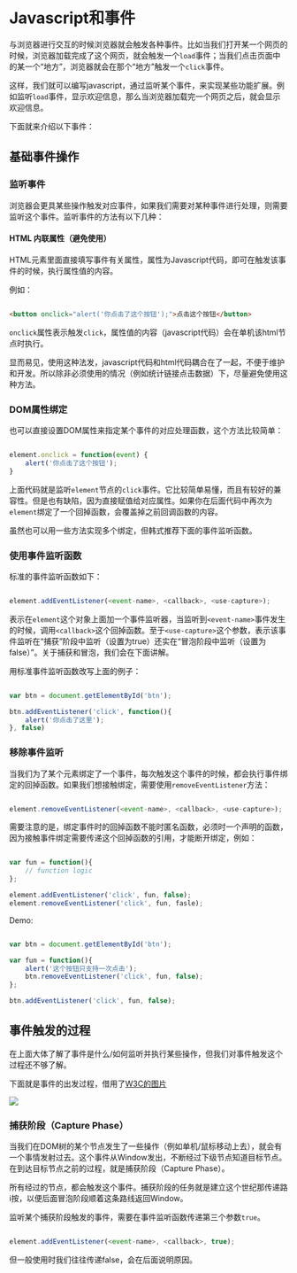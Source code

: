 Javascript和事件
===============

与浏览器进行交互的时候浏览器就会触发各种事件。比如当我们打开某一个网页的时候，浏览器加载完成了这个网页，就会触发一个`load`事件；当我们点击页面中的某一个“地方”，浏览器就会在那个“地方”触发一个`click`事件。

这样，我们就可以编写javascript，通过监听某个事件，来实现某些功能扩展。例如监听`load`事件，显示欢迎信息，那么当浏览器加载完一个网页之后，就会显示欢迎信息。

下面就来介绍以下事件：

## 基础事件操作

### 监听事件

浏览器会更具某些操作触发对应事件，如果我们需要对某种事件进行处理，则需要监听这个事件。监听事件的方法有以下几种：

#### HTML 内联属性（避免使用）

HTML元素里面直接填写事件有关属性，属性为Javascript代码，即可在触发该事件的时候，执行属性值的内容。

例如：

```html

<button onclick="alert('你点击了这个按钮');">点击这个按钮</button>

```

`onclick`属性表示触发`click`，属性值的内容（javascript代码）会在单机该html节点时执行。

显而易见，使用这种法发，javascript代码和html代码耦合在了一起，不便于维护和开发。所以除非必须使用的情况（例如统计链接点击数据）下，尽量避免使用这种方法。

### DOM属性绑定

也可以直接设置DOM属性来指定某个事件的对应处理函数，这个方法比较简单：

```javascript

element.onclick = function(event) {
	alert('你点击了这个按钮');
}

```

上面代码就是监听`element`节点的`click`事件。它比较简单易懂，而且有较好的兼容性。但是也有缺陷，因为直接赋值给对应属性。如果你在后面代码中再次为`element`绑定了一个回掉函数，会覆盖掉之前回调函数的内容。

虽然也可以用一些方法实现多个绑定，但韩式推荐下面的事件监听函数。

### 使用事件监听函数

标准的事件监听函数如下：

```javascript

element.addEventListener(<event-name>, <callback>, <use-capture>);

```

表示在`element`这个对象上面加一个事件监听器，当监听到`<event-name>`事件发生的时候，调用`<callback>`这个回掉函数。至于`<use-capture>`这个参数，表示该事件监听在“捕获”阶段中监听（设置为true）还实在“冒泡阶段中监听（设置为false）”。关于捕获和冒泡，我们会在下面讲解。

用标准事件监听函数改写上面的例子：

```javascript

var btn = document.getElementById('btn');

btn.addEventListener('click', function(){
	alert('你点击了这里');
}, false)

```

### 移除事件监听

当我们为了某个元素绑定了一个事件，每次触发这个事件的时候，都会执行事件绑定的回掉函数。如果我们想接触绑定，需要使用`removeEventListener`方法：

```javascript

element.removeEventListener(<event-name>, <callback>, <use-capture>);

```

需要注意的是，绑定事件时的回掉函数不能时匿名函数，必须时一个声明的函数，因为接触事件绑定需要传递这个回掉函数的引用，才能断开绑定，例如：

```javascript

var fun = function(){
	// function logic	
};

element.addEventListener('click', fun, false);
element.removeEventListener('click', fun, fasle);

```

Demo:

```javascript

var btn = document.getElementById('btn');

var fun = function(){
    alert('这个按钮只支持一次点击');
    btn.removeEventListener('click', fun, false);
};

btn.addEventListener('click', fun, false);

```

## 事件触发的过程

在上面大体了解了事件是什么/如何监听并执行某些操作，但我们对事件触发这个过程还不够了解。

下面就是事件的出发过程，借用了[W3C的图片](https://www.w3.org/TR/DOM-Level-3-Events/#event-flow)

![](http://jiangshui.b0.upaiyun.com/blog/2014/12/event0.svg)

### 捕获阶段（Capture Phase）

当我们在DOM树的某个节点发生了一些操作（例如单机/鼠标移动上去），就会有一个事情发射过去。这个事件从Window发出，不断经过下级节点知道目标节点。在到达目标节点之前的过程，就是捕获阶段（Capture Phase）。

所有经过的节点，都会触发这个事件。捕获阶段的任务就是建立这个世纪那传递路i按，以便后面冒泡阶段顺着这条路线返回Window。

监听某个捕获阶段触发的事件，需要在事件监听函数传递第三个参数`true`。

```javascript

element.addEventListener(<event-name>, <callback>, true);

```

但一般使用时我们往往传递false，会在后面说明原因。



